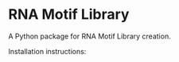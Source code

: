 # RNA Motif Library

A Python package for RNA Motif Library creation.

Installation instructions:
<insert instructions here>


